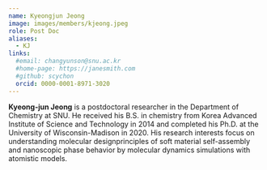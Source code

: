 ```yaml
---
name: Kyeongjun Jeong
image: images/members/kjeong.jpeg
role: Post Doc
aliases:
  - KJ
links: 
  #email: changyunson@snu.ac.kr
  #home-page: https://janesmith.com
  #github: scychon
  orcid: 0000-0001-8971-3020
---
```


**Kyeong-jun Jeong** is a postdoctoral researcher in the Department of Chemistry at SNU. He received his B.S. in chemistry from Korea Advanced Institute of Science and Technology in 2014 and completed his Ph.D. at the University of Wisconsin-Madison in 2020. His research interests focus on understanding molecular designprinciples of soft material self-assembly and nanoscopic phase behavior by molecular dynamics simulations with atomistic models.
